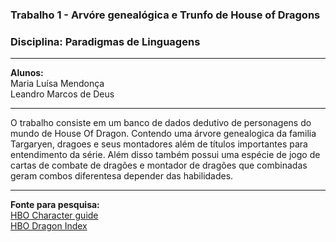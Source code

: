### Trabalho 1 - Arvóre genealógica e Trunfo de House of Dragons
### **Disciplina:** Paradigmas de Linguagens  
---
**Alunos:**  
Maria Luísa Mendonça  
Leandro Marcos de Deus

---

O trabalho consiste em um banco de dados dedutivo de personagens do mundo de House Of Dragon.
Contendo uma árvore genealogica da familia Targaryen, dragoes e seus montadores além de títulos importantes para entendimento da série.
Além disso também possui uma espécie de jogo de cartas de combate de dragões e montador de dragões que combinadas geram combos diferentesa depender das habilidades.

---

**Fonte para pesquisa:**  
[HBO Character guide](https://www.hbo.com/house-of-the-dragon/character-guide#)  
[HBO Dragon Index](https://www.hbo.com/house-of-the-dragon/dragon-index)
